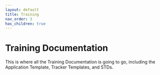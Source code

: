 ```yaml
---
layout: default
title: Training
nav_order: 3
has_children: true
---
```


# Training Documentation

This is where all the Training Documentation is going to go, including the Application Template, Tracker Templates, and STDs.
